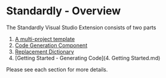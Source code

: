 # Standardly - Overview

The Standardly Visual Studio Extension consists of two parts
1. [A multi-project template](1.%20Multi-Project%20Template.md)
2. [Code Generation Component](2.%20Code%20Generation.md)
3. [Replacement Dictionary](3.%20Replacement%20Dictionary.md)
4. [Getting Started - Generating Code](4. Getting Started.md)

Please see each section for more details.
